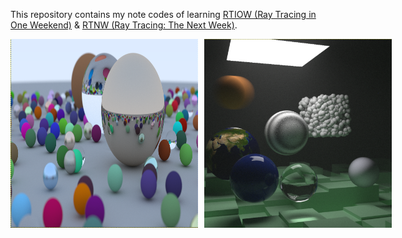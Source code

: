 This repository contains my note codes of learning <a href="https://raytracing.github.io/books/RayTracingInOneWeekend.html">RTIOW (Ray Tracing in One Weekend)</a> & <a href="https://raytracing.github.io/books/RayTracingTheNextWeek.html">RTNW (Ray Tracing: The Next Week)</a>.

<div style="display: flex; gap: 10px;">
  <img src="https://github.com/HiT-T/RTIOW_RTNW-Notes/blob/main/images/%E5%B1%8F%E5%B9%95%E6%88%AA%E5%9B%BE%202025-06-28%20185142.png" alt="demo1" width="300"/>
  <img src="https://github.com/HiT-T/RTIOW_RTNW-Notes/blob/main/images/%E5%B1%8F%E5%B9%95%E6%88%AA%E5%9B%BE%202025-07-28%20214728.png" alt="demo2" width="300"/>
</div>
